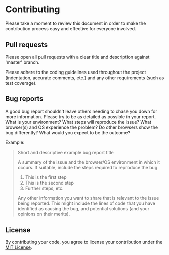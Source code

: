 # Contributing

Please take a moment to review this document in order to make the contribution
process easy and effective for everyone involved.

## Pull requests

Please open all pull requests with a clear title and description against 'master' branch.

Please adhere to the coding guidelines used throughout the project (indentation, accurate comments, etc.) 
and any other requirements (such as test coverage).

## Bug reports

A good bug report shouldn't leave others needing to chase you down for more
information. Please try to be as detailed as possible in your report. What is
your environment? What steps will reproduce the issue? What browser(s) and OS
experience the problem? Do other browsers show the bug differently? What
would you expect to be the outcome? 

Example:

> Short and descriptive example bug report title
>
> A summary of the issue and the browser/OS environment in which it occurs. If
> suitable, include the steps required to reproduce the bug.
>
> 1. This is the first step
> 2. This is the second step
> 3. Further steps, etc.
>
> Any other information you want to share that is relevant to the issue being
> reported. This might include the lines of code that you have identified as
> causing the bug, and potential solutions (and your opinions on their
> merits).

## License

By contributing your code, you agree to license your contribution under the [MIT License](LICENSE).
